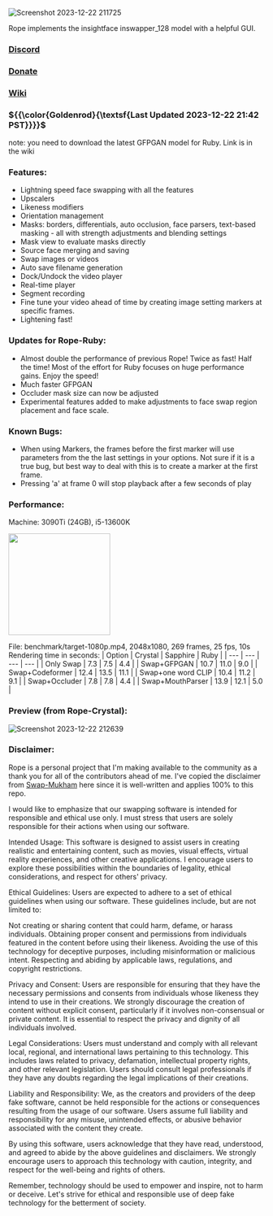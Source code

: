 ![Screenshot 2023-12-22 211725](https://github.com/Hillobar/Rope/assets/63615199/97a57957-fb30-4329-b8f6-adbfa96203ab)

Rope implements the insightface inswapper_128 model with a helpful GUI.
### [Discord](https://discord.gg/EcdVAFJzqp)

### [Donate](https://www.paypal.com/donate/?hosted_button_id=Y5SB9LSXFGRF2)

### [Wiki](https://github.com/Hillobar/Rope/wiki)

### ${{\color{Goldenrod}{\textsf{Last Updated 2023-12-22 21:42 PST}}}}$ ###
note: you need to download the latest GFPGAN model for Ruby. Link is in the wiki

### Features: ###
* Lightning speed face swapping with all the features
* Upscalers
* Likeness modifiers
* Orientation management
* Masks: borders, differentials, auto occlusion, face parsers, text-based masking - all with strength adjustments and blending settings
* Mask view to evaluate masks directly
* Source face merging and saving
* Swap images or videos
* Auto save filename generation
* Dock/Undock the video player
* Real-time player
* Segment recording
* Fine tune your video ahead of time by creating image setting markers at specific frames.
* Lightening fast!

### Updates for Rope-Ruby: ###
* Almost double the performance of previous Rope! Twice as fast! Half the time! Most of the effort for Ruby focuses on huge performance gains. Enjoy the speed!
* Much faster GFPGAN
* Occluder mask size can now be adjusted
* Experimental features added to make adjustments to face swap region placement and face scale.

### Known Bugs: ###
- When using Markers, the frames before the first marker will use parameters from the the last settings in your options. Not sure if it is a true bug, but best way to deal with this is to create a marker at the first frame.
- Pressing 'a' at frame 0 will stop playback after a few seconds of play

### Performance:  ###
Machine: 3090Ti (24GB), i5-13600K

<img src="https://github.com/Hillobar/Rope/assets/63615199/3e3505db-bc76-48df-b8ac-1e7e86c8d751" width="200">

File: benchmark/target-1080p.mp4, 2048x1080, 269 frames, 25 fps, 10s
Rendering time in seconds:
| Option | Crystal | Sapphire | Ruby |
| --- | --- | --- | --- |
| Only Swap | 7.3 | 7.5 | 4.4 |
| Swap+GFPGAN | 10.7 | 11.0 | 9.0 |
| Swap+Codeformer | 12.4 | 13.5 | 11.1 |
| Swap+one word CLIP | 10.4 | 11.2 | 9.1 |
| Swap+Occluder | 7.8 | 7.8 | 4.4 |
| Swap+MouthParser | 13.9 | 12.1 | 5.0 |

### Preview (from Rope-Crystal): ###
![Screenshot 2023-12-22 212639](https://github.com/Hillobar/Rope/assets/63615199/384fd63a-b870-4714-a137-d27e31560433)


### Disclaimer: ###
Rope is a personal project that I'm making available to the community as a thank you for all of the contributors ahead of me.
I've copied the disclaimer from [Swap-Mukham](https://github.com/harisreedhar/Swap-Mukham) here since it is well-written and applies 100% to this repo.
 
I would like to emphasize that our swapping software is intended for responsible and ethical use only. I must stress that users are solely responsible for their actions when using our software.

Intended Usage: This software is designed to assist users in creating realistic and entertaining content, such as movies, visual effects, virtual reality experiences, and other creative applications. I encourage users to explore these possibilities within the boundaries of legality, ethical considerations, and respect for others' privacy.

Ethical Guidelines: Users are expected to adhere to a set of ethical guidelines when using our software. These guidelines include, but are not limited to:

Not creating or sharing content that could harm, defame, or harass individuals. Obtaining proper consent and permissions from individuals featured in the content before using their likeness. Avoiding the use of this technology for deceptive purposes, including misinformation or malicious intent. Respecting and abiding by applicable laws, regulations, and copyright restrictions.

Privacy and Consent: Users are responsible for ensuring that they have the necessary permissions and consents from individuals whose likeness they intend to use in their creations. We strongly discourage the creation of content without explicit consent, particularly if it involves non-consensual or private content. It is essential to respect the privacy and dignity of all individuals involved.

Legal Considerations: Users must understand and comply with all relevant local, regional, and international laws pertaining to this technology. This includes laws related to privacy, defamation, intellectual property rights, and other relevant legislation. Users should consult legal professionals if they have any doubts regarding the legal implications of their creations.

Liability and Responsibility: We, as the creators and providers of the deep fake software, cannot be held responsible for the actions or consequences resulting from the usage of our software. Users assume full liability and responsibility for any misuse, unintended effects, or abusive behavior associated with the content they create.

By using this software, users acknowledge that they have read, understood, and agreed to abide by the above guidelines and disclaimers. We strongly encourage users to approach this technology with caution, integrity, and respect for the well-being and rights of others.

Remember, technology should be used to empower and inspire, not to harm or deceive. Let's strive for ethical and responsible use of deep fake technology for the betterment of society.



  
